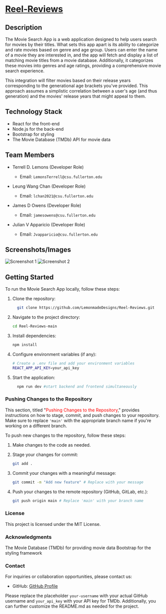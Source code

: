 # [Reel-Reviews](https://reelreviews.info/)

## Description

The Movie Search App is a web application designed to help users search for movies by their titles. What sets this app apart is its ability to categorize and rate movies based on genre and age group. Users can enter the name of a movie they are interested in, and the app will fetch and display a list of matching movie titles from a movie database. Additionally, it categorizes these movies into genres and age ratings, providing a comprehensive movie search experience.

This integration will filter movies based on their release years corresponding to the generational age brackets you've provided. This approach assumes a simplistic correlation between a user's age (and thus generation) and the movies' release years that might appeal to them.

## Technology Stack

- React for the front-end
- Node.js for the back-end
- Bootstrap for styling
- The Movie Database (TMDb) API for movie data

## Team Members

- Terrell D. Lemons (Developer Role)

  - Email: `LemonsTerrell@csu.fullerton.edu`

- Leung Wang Chan (Developer Role)

  - Email: `lchan2021@csu.fullerton.edu`

- James D Owens (Developer Role)

  - Email: `jamesowens@csu.fullerton.edu`

- Julian V Apparicio (Developer Role)
  - Email: `Jvapparicio@csu.fullerton.edu`

## Screenshots/Images

![Screenshot 1](../Reel-Reviews/client/src/Components/Placeholders/pl_images/Screenshot-1.png)
![Screenshot 2](../Reel-Reviews/client/src/Components/Placeholders/pl_images/Screenshot-2.png)

## Getting Started

To run the Movie Search App locally, follow these steps:

1. Clone the repository:

   ```bash
     git clone https://github.com/LemonmadeDesigns/Reel-Reviews.git
   ```

2. Navigate to the project directory:

   ```bash
   cd Reel-Reviews-main
   ```

3. Install dependencies:

   ```bash
   npm install
   ```

4. Configure environment variables (if any):

   ```bash
   # Create a .env file and add your environment variables
   REACT_APP_API_KEY=your_api_key
   ```

5. Start the application:

   ```bash
     npm run dev #start backend and frontend simultaneously
   ```

### Pushing Changes to the Repository

This section, titled "<span style="color: red">Pushing Changes to the Repository</span>," provides instructions on how to stage, commit, and push changes to your repository. Make sure to replace `'main'` with the appropriate branch name if you're working on a different branch.

To push new changes to the repository, follow these steps:

1. Make changes to the code as needed.

2. Stage your changes for commit:

   ```bash
   git add .
   ```

3. Commit your changes with a meaningful message:

   ```bash
   git commit -m "Add new feature" # Replace with your message
   ```

4. Push your changes to the remote repository (GitHub, GitLab, etc.):

   ```bash
   git push origin main # Replace 'main' with your branch name
   ```

### License

This project is licensed under the MIT License.

### Acknowledgments

The Movie Database (TMDb) for providing movie data
Bootstrap for the styling framework

### Contact

For inquiries or collaboration opportunities, please contact us:

- GitHub: [GitHub Profile](https://github.com/LemonmadeDesigns/Reel-Reviews)

Please replace the placeholder `your-username` with your actual GitHub username and `your_api_key` with your API key for TMDb. Additionally, you can further customize the README.md as needed for the project.
